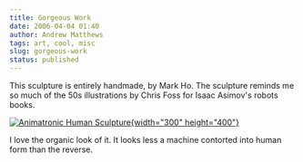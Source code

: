 ```yaml
---
title: Gorgeous Work
date: 2006-04-04 01:40
author: Andrew Matthews
tags: art, cool, misc
slug: gorgeous-work
status: published
---
```


This sculpture is entirely handmade, by Mark Ho. The sculpture reminds me so much of the 50s illustrations by Chris Foss for Isaac Asimov's robots books.

[![Animatronic Human Sculpture](http://www.makezine.com/blog/HoArt3.jpg){width="300" height="400"}](http://www.makezine.com/blog/archive/2006/04/animatronic_human_sculpture.html?CMP=OTC-0D6B48984890)

I love the organic look of it. It looks less a machine contorted into human form than the reverse.
